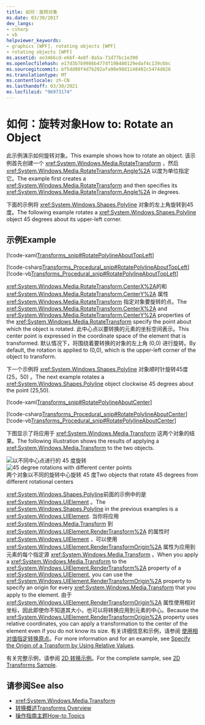 ```yaml
---
title: 如何：旋转对象
ms.date: 03/30/2017
dev_langs:
- csharp
- vb
helpviewer_keywords:
- graphics [WPF], rotating objects [WPF]
- rotating objects [WPF]
ms.assetid: ee3466cd-e66f-4e8f-8a5a-71d77bc1e390
ms.openlocfilehash: e17d3b7b9986b477df198480129edaf4c139c6bc
ms.sourcegitcommit: bf5dd80f4d7b202afa90e90d1148402c5474d826
ms.translationtype: MT
ms.contentlocale: zh-CN
ms.lasthandoff: 03/30/2021
ms.locfileid: "96973174"
---
```

# <a name="how-to-rotate-an-object"></a><span data-ttu-id="cbb79-102">如何：旋转对象</span><span class="sxs-lookup"><span data-stu-id="cbb79-102">How to: Rotate an Object</span></span>
<span data-ttu-id="cbb79-103">此示例演示如何旋转对象。</span><span class="sxs-lookup"><span data-stu-id="cbb79-103">This example shows how to rotate an object.</span></span> <span data-ttu-id="cbb79-104">该示例首先创建一个 <xref:System.Windows.Media.RotateTransform> ，然后 <xref:System.Windows.Media.RotateTransform.Angle%2A> 以度为单位指定它。</span><span class="sxs-lookup"><span data-stu-id="cbb79-104">The example first creates a <xref:System.Windows.Media.RotateTransform> and then specifies its <xref:System.Windows.Media.RotateTransform.Angle%2A> in degrees.</span></span>  
  
 <span data-ttu-id="cbb79-105">下面的示例将 <xref:System.Windows.Shapes.Polyline> 对象的左上角旋转到45度。</span><span class="sxs-lookup"><span data-stu-id="cbb79-105">The following example rotates a <xref:System.Windows.Shapes.Polyline> object 45 degrees about its upper-left corner.</span></span>  
  
## <a name="example"></a><span data-ttu-id="cbb79-106">示例</span><span class="sxs-lookup"><span data-stu-id="cbb79-106">Example</span></span>  
 [!code-xaml[Transforms_snip#RotatePolylineAboutTopLeft](~/samples/snippets/csharp/VS_Snippets_Wpf/Transforms_snip/CS/RotateTransformExample.xaml#rotatepolylineabouttopleft)]  
  
 [!code-csharp[Transforms_Procedural_snip#RotatePolylineAboutTopLeft](~/samples/snippets/csharp/VS_Snippets_Wpf/Transforms_Procedural_snip/CSharp/RotateTransformExample.cs#rotatepolylineabouttopleft)]
 [!code-vb[Transforms_Procedural_snip#RotatePolylineAboutTopLeft](~/samples/snippets/visualbasic/VS_Snippets_Wpf/Transforms_Procedural_snip/VisualBasic/RotateTransformExample.vb#rotatepolylineabouttopleft)]  
  
 <span data-ttu-id="cbb79-107"><xref:System.Windows.Media.RotateTransform.CenterX%2A>的和 <xref:System.Windows.Media.RotateTransform.CenterY%2A> 属性 <xref:System.Windows.Media.RotateTransform> 指定对象要旋转的点。</span><span class="sxs-lookup"><span data-stu-id="cbb79-107">The <xref:System.Windows.Media.RotateTransform.CenterX%2A> and <xref:System.Windows.Media.RotateTransform.CenterY%2A> properties of the <xref:System.Windows.Media.RotateTransform> specify the point about which the object is rotated.</span></span> <span data-ttu-id="cbb79-108">此中心点以要转换的元素的坐标空间表示。</span><span class="sxs-lookup"><span data-stu-id="cbb79-108">This center point is expressed in the coordinate space of the element that is transformed.</span></span> <span data-ttu-id="cbb79-109">默认情况下，将围绕着要转换的对象的左上角 (0,0) 进行旋转。</span><span class="sxs-lookup"><span data-stu-id="cbb79-109">By default, the rotation is applied to (0,0), which is the upper-left corner of the object to transform.</span></span>  
  
 <span data-ttu-id="cbb79-110">下一个示例将 <xref:System.Windows.Shapes.Polyline> 对象顺时针旋转45度 (25，50) 。</span><span class="sxs-lookup"><span data-stu-id="cbb79-110">The next example rotates a <xref:System.Windows.Shapes.Polyline> object clockwise 45 degrees about the point (25,50).</span></span>  
  
 [!code-xaml[Transforms_snip#RotatePolylineAboutCenter](~/samples/snippets/csharp/VS_Snippets_Wpf/Transforms_snip/CS/RotateTransformExample.xaml#rotatepolylineaboutcenter)]  
  
 [!code-csharp[Transforms_Procedural_snip#RotatePolylineAboutCenter](~/samples/snippets/csharp/VS_Snippets_Wpf/Transforms_Procedural_snip/CSharp/RotateTransformExample.cs#rotatepolylineaboutcenter)]
 [!code-vb[Transforms_Procedural_snip#RotatePolylineAboutCenter](~/samples/snippets/visualbasic/VS_Snippets_Wpf/Transforms_Procedural_snip/VisualBasic/RotateTransformExample.vb#rotatepolylineaboutcenter)]  
  
 <span data-ttu-id="cbb79-111">下图显示了将应用于 <xref:System.Windows.Media.Transform> 这两个对象的结果。</span><span class="sxs-lookup"><span data-stu-id="cbb79-111">The following illustration shows the results of applying a <xref:System.Windows.Media.Transform> to the two objects.</span></span>  
  
 <span data-ttu-id="cbb79-112">![以不同中心点进行的 45 度旋转](./media/wcpsdk-graphicsmm-rotatetransform45degrees.gif "wcpsdk_graphicsmm_rotatetransform45degrees")</span><span class="sxs-lookup"><span data-stu-id="cbb79-112">![45 degree rotations with different center points](./media/wcpsdk-graphicsmm-rotatetransform45degrees.gif "wcpsdk_graphicsmm_rotatetransform45degrees")</span></span>  
<span data-ttu-id="cbb79-113">两个对象以不同的旋转中心旋转 45 度</span><span class="sxs-lookup"><span data-stu-id="cbb79-113">Two objects that rotate 45 degrees from different rotational centers</span></span>  
  
 <span data-ttu-id="cbb79-114"><xref:System.Windows.Shapes.Polyline>前面的示例中的是 <xref:System.Windows.UIElement> 。</span><span class="sxs-lookup"><span data-stu-id="cbb79-114">The <xref:System.Windows.Shapes.Polyline> in the previous examples is a <xref:System.Windows.UIElement>.</span></span> <span data-ttu-id="cbb79-115">当你将应用 <xref:System.Windows.Media.Transform> 到 <xref:System.Windows.UIElement.RenderTransform%2A> 的属性时 <xref:System.Windows.UIElement> ，可以使用 <xref:System.Windows.UIElement.RenderTransformOrigin%2A> 属性为应用到元素的每个指定源 <xref:System.Windows.Media.Transform> 。</span><span class="sxs-lookup"><span data-stu-id="cbb79-115">When you apply a <xref:System.Windows.Media.Transform> to the <xref:System.Windows.UIElement.RenderTransform%2A> property of a <xref:System.Windows.UIElement>, you can use the <xref:System.Windows.UIElement.RenderTransformOrigin%2A> property to specify an origin for every <xref:System.Windows.Media.Transform> that you apply to the element.</span></span> <span data-ttu-id="cbb79-116">由于 <xref:System.Windows.UIElement.RenderTransformOrigin%2A> 属性使用相对坐标，因此即使你不知道其大小，也可以将转换应用到元素的中心。</span><span class="sxs-lookup"><span data-stu-id="cbb79-116">Because the <xref:System.Windows.UIElement.RenderTransformOrigin%2A> property uses relative coordinates, you can apply a transformation to the center of the element even if you do not know its size.</span></span> <span data-ttu-id="cbb79-117">有关详细信息和示例，请参阅 [使用相对值指定转换原点](how-to-specify-the-origin-of-a-transform-by-using-relative-values.md)。</span><span class="sxs-lookup"><span data-stu-id="cbb79-117">For more information and for an example, see [Specify the Origin of a Transform by Using Relative Values](how-to-specify-the-origin-of-a-transform-by-using-relative-values.md).</span></span>  
  
 <span data-ttu-id="cbb79-118">有关完整示例，请参阅 [2D 转换示例](https://github.com/Microsoft/WPF-Samples/tree/master/Graphics/2DTransforms)。</span><span class="sxs-lookup"><span data-stu-id="cbb79-118">For the complete sample, see [2D Transforms Sample](https://github.com/Microsoft/WPF-Samples/tree/master/Graphics/2DTransforms).</span></span>  
  
## <a name="see-also"></a><span data-ttu-id="cbb79-119">请参阅</span><span class="sxs-lookup"><span data-stu-id="cbb79-119">See also</span></span>

- <xref:System.Windows.Media.Transform>
- [<span data-ttu-id="cbb79-120">转换概述</span><span class="sxs-lookup"><span data-stu-id="cbb79-120">Transforms Overview</span></span>](transforms-overview.md)
- [<span data-ttu-id="cbb79-121">操作指南主题</span><span class="sxs-lookup"><span data-stu-id="cbb79-121">How-to Topics</span></span>](transformations-how-to-topics.md)
